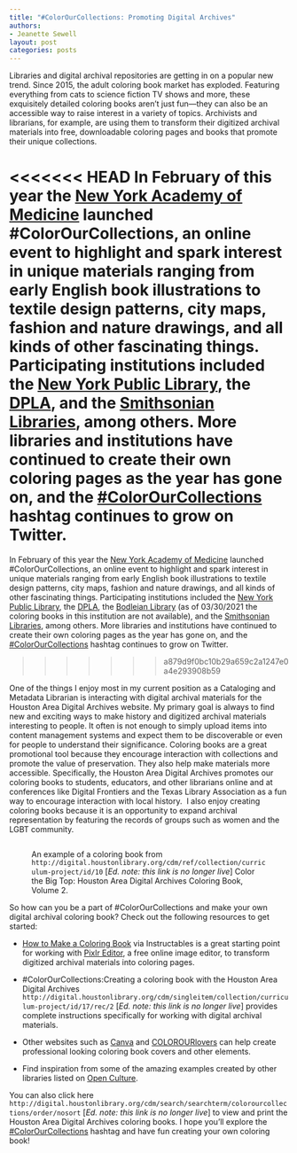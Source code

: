 ```yaml
---
title: "#ColorOurCollections: Promoting Digital Archives"
authors:
- Jeanette Sewell
layout: post
categories: posts
---
```


Libraries and digital archival repositories are getting in on a popular new trend. Since 2015, the adult coloring book market has exploded. Featuring everything from cats to science fiction TV shows and more, these exquisitely detailed coloring books aren’t just fun—they can also be an accessible way to raise interest in a variety of topics. Archivists and librarians, for example, are using them to transform their digitized archival materials into free, downloadable coloring pages and books that promote their unique collections.

<<<<<<< HEAD
In February of this year the [New York Academy of Medicine](https://nyamcenterforhistory.org/2016/01/06/colorourcollections-february-1-5/) launched #ColorOurCollections, an online event to highlight and spark interest in unique materials ranging from early English book illustrations to textile design patterns, city maps, fashion and nature drawings, and all kinds of other fascinating things. Participating institutions included the [New York Public Library](https://www.nypl.org/blog/2016/02/01/color-our-collections), the [DPLA](https://dp.la/info/2016/02/01/color-our-collections/), and the [Smithsonian Libraries](http://library.si.edu/event/colorourcollections-coloring-event), among others. More libraries and institutions have continued to create their own coloring pages as the year has gone on, and the [#ColorOurCollections](https://twitter.com/search?q=%23colorourcollections&src=typd) hashtag continues to grow on Twitter.
=======
In February of this year the [New York Academy of Medicine](https://nyamcenterforhistory.org/2016/01/06/colorourcollections-february-1-5/) launched #ColorOurCollections, an online event to highlight and spark interest in unique materials ranging from early English book illustrations to textile design patterns, city maps, fashion and nature drawings, and all kinds of other fascinating things. Participating institutions included the [New York Public Library](https://www.nypl.org/blog/2016/02/01/color-our-collections), the [DPLA](https://dp.la/info/2016/02/01/color-our-collections/), the [Bodleian Library](https://www.bodleian.ox.ac.uk) (as of 03/30/2021 the coloring books in this institution are not available), and the [Smithsonian Libraries](http://library.si.edu/event/colorourcollections-coloring-event), among others. More libraries and institutions have continued to create their own coloring pages as the year has gone on, and the [#ColorOurCollections](https://twitter.com/search?q=%23colorourcollections&src=typd) hashtag continues to grow on Twitter.
>>>>>>> a879d9f0bc10b29a659c2a1247e0a4e293908b59

One of the things I enjoy most in my current position as a Cataloging and Metadata Librarian is interacting with digital archival materials for the Houston Area Digital Archives website. My primary goal is always to find new and exciting ways to make history and digitized archival materials interesting to people. It often is not enough to simply upload items into content management systems and expect them to be discoverable or even for people to understand their significance. Coloring books are a great promotional tool because they encourage interaction with collections and promote the value of preservation. They also help make materials more accessible. Specifically, the Houston Area Digital Archives promotes our coloring books to students, educators, and other librarians online and at conferences like Digital Frontiers and the Texas Library Association as a fun way to encourage interaction with local history.  I also enjoy creating coloring books because it is an opportunity to expand archival representation by featuring the records of groups such as women and the LGBT community.

<figure>
<a href="/images/promoting-digital-archives/houston.png">
        <img src="/images/promoting-digital-archives/houston.png" alt=""/>
    </a>
    <figcaption>
    <p>An example of a coloring book from <code>http://digital.houstonlibrary.org/cdm/ref/collection/curriculum-project/id/10</code> [<em>Ed. note: this link is no longer live</em>] Color the Big Top: Houston Area Digital Archives Coloring Book, Volume 2</a>.</p>
</figcaption>
</figure>

So how can you be a part of #ColorOurCollections and make your own digital archival coloring book? Check out the following resources to get started:

* [How to Make a Coloring Book](http://www.instructables.com/id/How-to-Make-a-Coloring-Book/?ALLSTEPS) via Instructables is a great starting point for working with [Pixlr Editor](https://pixlr.com/editor/), a free online image editor, to transform digitized archival materials into coloring pages.

* \#ColorOurCollections:Creating a coloring book with the Houston Area Digital Archives `http://digital.houstonlibrary.org/cdm/singleitem/collection/curriculum-project/id/17/rec/2` [<em>Ed. note: this link is no longer live</em>] provides complete instructions specifically for working with digital archival materials.

* Other websites such as [Canva](https://www.canva.com/) and [COLOROURlovers](http://www.colourlovers.com/) can help create professional looking coloring book covers and other elements.

* Find inspiration from some of the amazing examples created by other libraries listed on [Open Culture](http://www.openculture.com/2016/02/download-free-coloring-books-from-world-class-libraries-museums.html).

You can also click here `http://digital.houstonlibrary.org/cdm/search/searchterm/colorourcollections/order/nosort` [<em>Ed. note: this link is no longer live</em>] to view and print the Houston Area Digital Archives coloring books. I hope you’ll explore the [#ColorOurCollections](https://twitter.com/search?q=%23colorourcollections&src=typd) hashtag and have fun creating your own coloring book!
